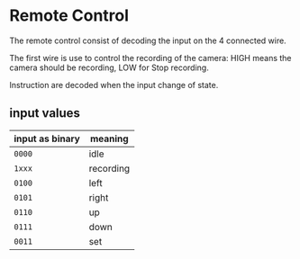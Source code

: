 # Remote Control

The remote control consist of decoding the input on the 4 connected wire.

The first wire is use to control the recording of the camera: HIGH means the camera should be recording,
LOW for Stop recording.

Instruction are decoded when the input change of state.

## input values

 | input as binary | meaning   |
 | --------------- | --------- |
 |  `0000`         | idle      |
 |  `1xxx`         | recording |
 |  `0100`         | left      |
 |  `0101`         | right     |
 |  `0110`         | up        |
 |  `0111`         | down      |
 |  `0011`         | set       |